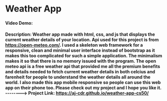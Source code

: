 # Weather App
#### Video Demo:  <URL HERE>
#### Description: Weather app made with html, css, and js that displays the current weather details of your location. Api used for this project is from https://open-meteo.com/. I used a skeleton web framework for a responsive, clean and minimal user interface instead of bootstrap as it makes this too complicated for such a simple application. The minimalism makes it so that there is no memory issued with the program. The open meteo api is a free weather api that provided me all the premium benefits and details needed to fetch current weather details in both celcius and farenheit for people to understand the weather details all around the world. I also made this app mobile responsive so people can use this web app on their phone too. Please check out my project and I hope you like it. --------> Project Link: https://aj-cdr.github.io/weather-app-cs50/
